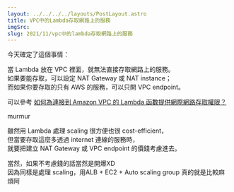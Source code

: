 ```yaml
---
layout: ../../../../layouts/PostLayout.astro
title: VPC中的Lambda存取網路上的服務
imgSrc: 
slug: 2021/11/vpc中的lambda存取網路上的服務
---
```


  
今天確定了這個事情：



  
當 Lambda 放在 VPC 裡面，就無法直接存取網路上的服務。<br>
如果要能存取，可以設定 NAT Gateway 或 NAT instance；<br>
而如果你要存取的只有 AWS 的服務，可以只開 VPC endpoint。



  
可以參考 [如何為連接到 Amazon VPC 的 Lambda 函數提供網際網路存取權限？](https://aws.amazon.com/tw/premiumsupport/knowledge-center/internet-access-lambda-function/)



  




  
murmur



  
雖然用 Lambda 處理 scaling 很方便也很 cost-efficient，<br>
但當要存取這麼多透過 internet 連線的服務時，<br>
就要把建立 NAT Gateway 或 VPC endpoint 的價錢考慮進去。



  
當然，如果不考慮錢的話當然是開爆XD<br>
因為同樣是處理 scaling，用ALB + EC2 + Auto scaling group 真的就是比較麻煩阿
